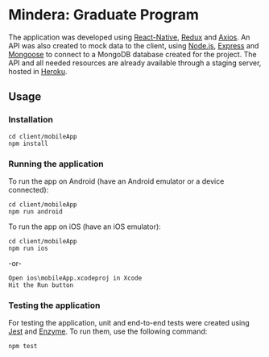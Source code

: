 # Mindera: Graduate Program
The application was developed using [React-Native](https://facebook.github.io/react-native/), [Redux](https://redux.js.org/) and [Axios](https://github.com/axios/axios).
An API was also created to mock data to the client, using [Node.js](https://nodejs.org/en/), [Express](https://expressjs.com/) and [Mongoose](http://mongoosejs.com/) to connect to a MongoDB database created for the project.
The API and all needed resources are already available through a staging server, hosted in [Heroku](https://graduates-mindera.herokuapp.com/events).

## Usage
### Installation

    cd client/mobileApp
    npm install

### Running the application
   
 To run the app on Android (have an Android emulator or a device connected):
 
    cd client/mobileApp
    npm run android     
    
 To run the app on iOS (have an iOS emulator):
 
    cd client/mobileApp
    npm run ios
      
   -or-
   
    Open ios\mobileApp.xcodeproj in Xcode
    Hit the Run button

### Testing the application
For testing the application, unit and end-to-end tests were created using [Jest](https://facebook.github.io/jest/) and [Enzyme](http://airbnb.io/enzyme/). To run them, use the following command:
  
    npm test  

